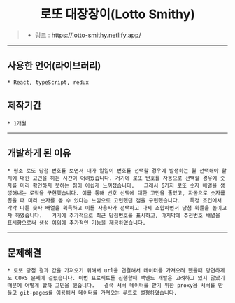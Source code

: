 <h1 align="center">로또 대장장이(Lotto Smithy)</h1>

> -   링크 : <https://lotto-smithy.netlify.app/>

---

## 사용한 언어(라이브러리)

    * React, typeScript, redux

## 제작기간

    * 1개월

---

## 개발하게 된 이유

    * 평소 로또 당첨 번호를 보면서 내가 일일이 번호를 선택할 경우에 발생하는 뭘 선택해야 할 지에 대한 고민을 하는 시간이 어려웠습니다. 거기에 로또 번호를 자동으로 선택할 경우에 숫자를 미리 확인하지 못하는 점이 아쉽게 느껴졌습니다.   그래서 6가지 로또 숫자 배열을 생성해내는 로직을 구현했습니다. 이를 통해 번호 선택에 대한 고민을 줄였고, 자동으로 숫자를 뽑을 때 미리 숫자를 볼 수 있다는 느낌으로 고민했던 점을 구현했습니다.   특정 조건에서 각각 다른 숫자 배열을 획득하고 이를 사용자가 선택하고 다시 조합하면서 당첨 확률을 높이고자 하였습니다.   거기에 추가적으로 최근 당첨번호를 표시하고, 마지막에 추천번호 배열을 표시함으로써 생성 이외에 추가적인 기능을 제공하였습니다.

---

## 문제해결

    * 로또 당첨 결과 값을 가져오기 위해서 url을 연결해서 데이터를 가져오려 했을때 당연하게도 CORS 문제에 걸렸습니다. 이번 프로젝트를 진행할때 백엔드 개발은 고려하고 있지 않았기 때문에 어떻게 할까 고민을 했습니다.   결국 서버 데이터를 받기 위한 proxy용 서버를 만들고 git-pages를 이용해서 데이터를 가져오는 루트로 설정하였습니다.
